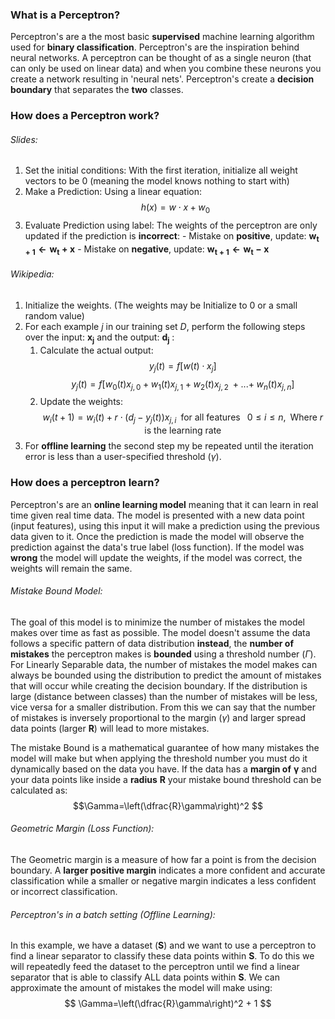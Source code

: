 ### What is a Perceptron?
Perceptron's are a the most basic **supervised** machine learning algorithm used for **binary classification**. Perceptron's are the inspiration behind neural networks. A perceptron can be thought of as a single neuron (that can only be used on linear data) and when you combine these neurons you create a network resulting in 'neural nets'. Perceptron's create a **decision boundary** that separates the **two** classes.

### How does a Perceptron work?
###### Slides:
1) Set the initial conditions:
	   With the first iteration, initialize all weight vectors to be 0 (meaning the model knows nothing to start with) 
2) Make a Prediction:
		Using a linear equation: 
		$$h(x) = w \cdot x + w_0$$
3) Evaluate Prediction using label:
	The weights of the perceptron are only updated if the prediction is **incorrect**:
		- Mistake on **positive**, update: $\mathbf{w_{t+1}\leftarrow w_t + x}$
		- Mistake on **negative**, update: $\mathbf{w_{t+1}\leftarrow w_t - x}$
###### Wikipedia:
1) Initialize the weights. (The weights may be Initialize to 0 or a small random value)
2) For each example $j$ in our training set $D$, perform the following steps over the input: $\mathbf{x_j}$ and the output: $\mathbf{d_j}$ :
	1) Calculate the actual output:
		$$y_j(t)=f[w(t)\cdot x_j]$$
	$$y_j(t)=f[w_0 (t)x_{j,0} +w_1(t)x_{j,1} + w_2(t)x_{j,2} \;+ ... +\; w_n (t)x_{j,n}]$$
	2) Update the weights:
	$$
w_i(t+1)=w_i(t)+r\;\cdot\;(d_j-y_j(t))x_{j,i} \;\; \text{for all features }\;\; 0 \leq i \leq n, \;\; \text{Where } r \text{ is the learning rate}
$$
3) For **offline learning** the second step my be repeated until the iteration error is less than a user-specified threshold $(\gamma)$.

### How does a perceptron learn?
Perceptron's are an **online learning model** meaning that it can learn in real time given real time data. The model is presented with a new data point (input features), using this input it will make a prediction using the previous data given to it. Once the prediction is made the model will observe the prediction against the data's true label (loss function). If the model was **wrong** the model will update the weights, if the model was correct, the weights will remain the same.

###### Mistake Bound Model:
The goal of this model is to minimize the number of mistakes the model makes over time as fast as possible. The model doesn't assume the data follows a specific pattern of data distribution **instead**, the **number of mistakes** the perceptron makes is **bounded** using a threshold number $(\Gamma)$. For Linearly Separable data, the number of mistakes the model makes can always be bounded using the distribution to predict the amount of mistakes that will occur while creating the decision boundary. If the distribution is large (distance between classes) than the number of mistakes will be less, vice versa for a smaller distribution. From this we can say that the number of mistakes is inversely proportional to the margin $(\gamma)$ and larger spread data points (larger $\mathbf{R}$) will lead to more mistakes.

The mistake Bound is a mathematical guarantee of how many mistakes the model will make but when applying the threshold number you must do it dynamically based on the data you have. If the data has a **margin of** $\mathbf{\gamma}$ and your data points like inside a **radius** $\mathbf{R}$ your mistake bound threshold can be calculated as:
$$\Gamma=\left(\dfrac{R}\gamma\right)^2
$$
 
###### Geometric Margin (Loss Function):
The Geometric margin is a measure of how far a point is from the decision boundary. A **larger positive margin** indicates a more confident and accurate classification while a smaller or negative margin indicates a less confident or incorrect classification.

###### Perceptron's in a batch setting (Offline Learning):
In this example, we have a dataset $(\mathbf{S})$ and we want to use a perceptron to find a linear separator to classify these data points within $\mathbf{S}$. To do this we will repeatedly feed the dataset to the perceptron until we find a linear separator that is able to classify ALL data points within $\mathbf{S}$. We can approximate the amount of mistakes the model will make using:
$$
\Gamma=\left(\dfrac{R}\gamma\right)^2 + 1
$$

